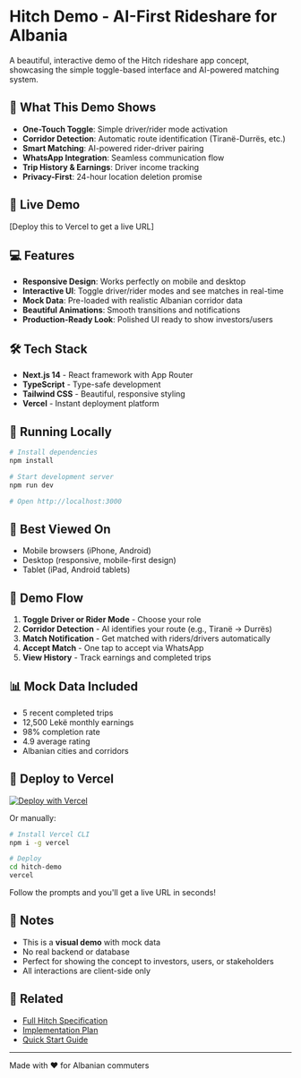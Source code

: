 # Hitch Demo - AI-First Rideshare for Albania

A beautiful, interactive demo of the Hitch rideshare app concept, showcasing the simple toggle-based interface and AI-powered matching system.

## 🎯 What This Demo Shows

- **One-Touch Toggle**: Simple driver/rider mode activation
- **Corridor Detection**: Automatic route identification (Tiranë-Durrës, etc.)
- **Smart Matching**: AI-powered rider-driver pairing
- **WhatsApp Integration**: Seamless communication flow
- **Trip History & Earnings**: Driver income tracking
- **Privacy-First**: 24-hour location deletion promise

## 🚀 Live Demo

[Deploy this to Vercel to get a live URL]

## 💻 Features

- **Responsive Design**: Works perfectly on mobile and desktop
- **Interactive UI**: Toggle driver/rider modes and see matches in real-time
- **Mock Data**: Pre-loaded with realistic Albanian corridor data
- **Beautiful Animations**: Smooth transitions and notifications
- **Production-Ready Look**: Polished UI ready to show investors/users

## 🛠️ Tech Stack

- **Next.js 14** - React framework with App Router
- **TypeScript** - Type-safe development
- **Tailwind CSS** - Beautiful, responsive styling
- **Vercel** - Instant deployment platform

## 🏃 Running Locally

```bash
# Install dependencies
npm install

# Start development server
npm run dev

# Open http://localhost:3000
```

## 📱 Best Viewed On

- Mobile browsers (iPhone, Android)
- Desktop (responsive, mobile-first design)
- Tablet (iPad, Android tablets)

## 🎨 Demo Flow

1. **Toggle Driver or Rider Mode** - Choose your role
2. **Corridor Detection** - AI identifies your route (e.g., Tiranë → Durrës)
3. **Match Notification** - Get matched with riders/drivers automatically
4. **Accept Match** - One tap to accept via WhatsApp
5. **View History** - Track earnings and completed trips

## 📊 Mock Data Included

- 5 recent completed trips
- 12,500 Lekë monthly earnings
- 98% completion rate
- 4.9 average rating
- Albanian cities and corridors

## 🚀 Deploy to Vercel

[![Deploy with Vercel](https://vercel.com/button)](https://vercel.com/new/clone?repository-url=https://github.com/yourusername/hitch-demo)

Or manually:

```bash
# Install Vercel CLI
npm i -g vercel

# Deploy
cd hitch-demo
vercel
```

Follow the prompts and you'll get a live URL in seconds!

## 📝 Notes

- This is a **visual demo** with mock data
- No real backend or database
- Perfect for showing the concept to investors, users, or stakeholders
- All interactions are client-side only

## 🔗 Related

- [Full Hitch Specification](../specs/001-hitch-rideshare-app/spec.md)
- [Implementation Plan](../specs/001-hitch-rideshare-app/plan.md)
- [Quick Start Guide](../specs/001-hitch-rideshare-app/quickstart.md)

---

Made with ❤️ for Albanian commuters
